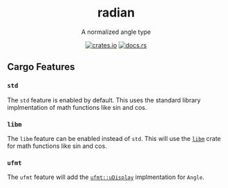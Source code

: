 <div align="center">

# radian

A normalized angle type

[![crates.io](https://img.shields.io/crates/v/radian?style=for-the-badge)](https://crates.io/crates/radian)
[![docs.rs](https://img.shields.io/docsrs/radian?style=for-the-badge)](https://docs.rs/radian/latest/radian/struct.Angle.html)

</div>

## Cargo Features

### `std`

The `std` feature is enabled by default. This uses the standard library implmentation of math functions like sin and cos.

### `libm`

The `libm` feature can be enabled instead of `std`. This will use the [`libm`](https://crates.io/crates/libm) crate for math functions like sin and cos.

### `ufmt`

The `ufmt` feature will add the [`ufmt::uDisplay`](https://docs.rs/ufmt/latest/ufmt/trait.uDisplay.html) implmentation for `Angle`.


